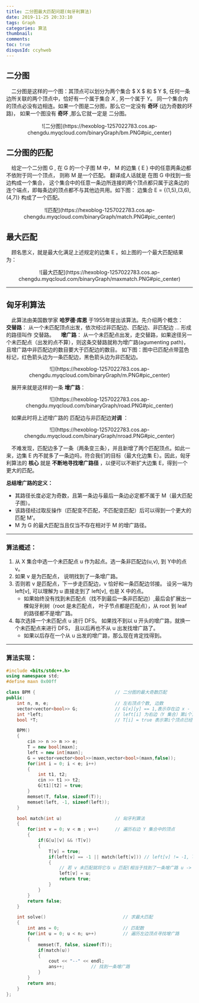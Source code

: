 ```yaml
---
title: 二分图最大匹配问题(匈牙利算法)
date: 2019-11-25 20:33:10
tags: Graph
categories: 算法 
thumbnail: 
comments: 
toc: true
disqusId: ccyhweb
---
```


## 二分图

&emsp;二分图是这样的一个图：其顶点可以划分为两个集合 $ X $ 和 $ Y $, 任何一条边所关联的两个顶点中，恰好有一个属于集合 $X$ , 另一个属于 $Y$。 同一个集合内的顶点必没有边相连。如果一个图是二分图，那么它一定没有 **奇环** (边为奇数的环路)， 如果一个图没有 **奇环** ,那么它就一定是 二分图。

<!-- more -->

<center>
![二分图](https://hexoblog-1257022783.cos.ap-chengdu.myqcloud.com/binaryGraph/bm.PNG#pic_center)
</center>

## 二分图的匹配

&emsp;给定一个二分图 G , 在 G 的一个子图 M 中， M 的边集 { E } 中的任意两条边都不依附于同一个顶点， 则称 M 是一个匹配。 翻译成人话就是 在图 G 中找到一些边构成一个集合， 这个集合中的任意一条边所连接的两个顶点都只属于这条边的连个端点，即每条边的顶点都不与其他边共用。如下图： 边集合 E = {(1,5),(3,6),(4,7)} 构成了一个匹配。

<center>
 ![匹配](https://hexoblog-1257022783.cos.ap-chengdu.myqcloud.com/binaryGraph/match.PNG#pic_center)
</center>

 ## 最大匹配

 &emsp;顾名思义，就是最大化满足上述规定的边集 E 。如上图的一个最大匹配结果为：


<center>
 ![最大匹配](https://hexoblog-1257022783.cos.ap-chengdu.myqcloud.com/binaryGraph/maxmatch.PNG#pic_center)
</center>
 

---

## 匈牙利算法
&emsp;此算法由美国数学家 **哈罗德·库恩** 于1955年提出该算法。先介绍两个概念：
&emsp;**交替路**： 从一个未匹配顶点出发，依次经过非匹配边、匹配边、非匹配边 ... 形成的路径叫作 交替路。
&emsp;**增广路**： 从一个未匹配点出发，走交替路，如果途径另一个未匹配点（出发的点不算），则这条交替路就称为增广路(agumenting path)，且增广路中非匹配边的数目要大于匹配边的数目。 如下图：图中已匹配点带蓝色标记，红色箭头边为一条匹配边，黑色箭头边为非匹配边。

<center>
![](https://hexoblog-1257022783.cos.ap-chengdu.myqcloud.com/binaryGraph/m.PNG#pic_center)
</center>

&emsp;展开来就是这样的一条 **增广路**：

<center>
![](https://hexoblog-1257022783.cos.ap-chengdu.myqcloud.com/binaryGraph/road.PNG#pic_center)
</center>

&emsp;如果此时将上述增广路的 匹配边与非匹配边**对调** ：

<center>
![](https://hexoblog-1257022783.cos.ap-chengdu.myqcloud.com/binaryGraph/nroad.PNG#pic_center)
</center>

&emsp;不难发现，匹配边多了一条（两条变三条），并且新增了两个匹配顶点。如此一来，边集 E 内不就多了一条边吗，符合我们的目标（最大化边集 E）。因此，匈牙利算法的 **核心** 就是 **不断地寻找增广路径** ，以便可以不断扩大边集 E，得到一个更大的匹配。

**总结增广路的定义：**
* 其路径长度必定为奇数，且第一条边与最后一条边必定都不属于 M（最大匹配子图）。
* 该路径经过取反操作（匹配变不匹配，不匹配变匹配）后可以得到一个更大的匹配 M'。
* M 为 G 的最大匹配当且仅当不存在相对于 M 的增广路径。

---

### 算法概述：
1. 从 X 集合中选一个未匹配点 u 作为起点。选一条非匹配边(u,v), 到 Y中的点 v。
2. 如果 v 是为匹配点， 说明找到了一条增广路。
3. 否则若 v 是匹配点，下一步走匹配边，v 恰好和一条匹配边邻接。 设另一端为 left[v], 可以理解为 u 直接走到了 left[v], 也是 X 中的点。
    * 如果始终没有找到未匹配点（找不到最后一条非匹配边）,最后会扩展出一棵匈牙利树（root 是未匹配点， 叶子节点都是匹配点），从 root 到 leaf 的路径都不是增广路。
4. 每次选择一个未匹配点 u 进行 DFS。 如果找不到以 u 开头的增广路，就换一个未匹配点来进行 DFS， 且以后再也不从 u 出发找增广路了。
    * 如果以后存在一个从 u 出发的增广路，那么现在肯定找得到。

---

### 算法实现：
```c++
#include <bits/stdc++.h>
using namespace std;
#define maxn 0x00ff

class BPM { 							 // 二分图的最大奇数匹配
public:
	int n, m, e;						 // 左右顶点个数, 边数
	vector<vector<bool>> G;	     		 // G[x][y] == 1,表示存在边 x - y
	int *left; 				  			 // left[i] 为右边（Y 集合）第i个顶点的匹配顶点编号
	bool *T;						 	 // T[i] = true 表示第i个顶点已经被标记已访问

	BPM() 
	{
		cin >> n >> m >> e;
		T = new bool[maxn];
		left = new int[maxn];
		G = vector<vector<bool>>(maxn,vector<bool>(maxn,false));
		for(int i = 0; i < e; i++)
		{
			int t1, t2;
			cin >> t1 >> t2;
			G[t1][t2] = true;
		}
		memset(T, false, sizeof(T));
		memset(left, -1, sizeof(left));
	}

	bool match(int u)					 // 匈牙利算法
	{
		for(int v = 0; v < m ; v++)		 // 遍历右边 Y 集合中的顶点
		{
			if(G[u][v] && !T[v])
			{
				T[v] = true;
				if(left[v] == -1 || match(left[v]))	// left[v] != -1, left[v] 是 v 的匹配边
				{
					// 若 v 未匹配就将它与 u 匹配(相当于找到了一条增广路 u -> v)，否则通过 v 的匹配点继续找未匹配点
					left[v] = u;
					return true;
				}
			}
		}
		return false;
	}

	int solve() 							// 求最大匹配
	{
		int ans = 0;			            // 匹配数
		for(int u = 0; u < n; u++) 			// 遍历左边顶点寻找增广路
		{
			memset(T, false, sizeof(T));
			if(match(u))
			{
				cout << "--" << endl; 
				ans++; 			// 找到一条增广路
			}
		}
		return ans;
	}
};
```

 